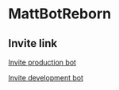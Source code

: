 # MattBotReborn

## Invite link

[Invite production bot](https://discord.com/oauth2/authorize?client_id=845716376696913960&scope=bot&permissions=8)

[Invite development bot](https://discord.com/oauth2/authorize?client_id=845718174741692446&scope=bot&permissions=8)
